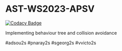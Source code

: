 # AST-WS2023-APSV

[![Codacy Badge](https://api.codacy.com/project/badge/Grade/b56b797ad8b946029ec802043f76740a)](https://app.codacy.com/gh/pallaviaithalnarayan/AST-WS2023-APSV?utm_source=github.com&utm_medium=referral&utm_content=pallaviaithalnarayan/AST-WS2023-APSV&utm_campaign=Badge_Grade)

Implementing behaviour tree and collision avoidance

#adsou2s
#pnaray2s
#sgeorg2s
#vvicto2s
